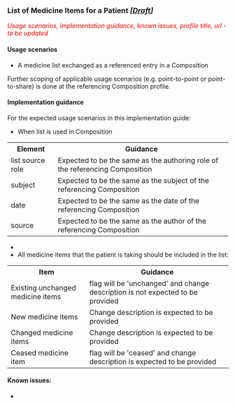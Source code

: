 ### List of Medicine Items for a Patient *[[Draft](http://hl7.org/fhir/stu3/valueset-publication-status.html)]*

<span style="color:red">*Usage scenarios, implementation guidance, known issues, profile title, url - to be updated*</span>

#### Usage scenarios

* A medicine list exchanged as a referenced entry in a Composition

Further scoping of applicable usage scenarios (e.g. point-to-point or point-to-share) is done at the referencing Composition profile.

#### Implementation guidance

For the expected usage scenarios in this implementation guide:

* When list is used in Composition
<table class="list" width="100%">
  <tr>
    <th>Element</th>
    <th>Guidance</th>
   </tr>
     <tr>
        <td>list source role</td>
        <td>Expected to be the same as the authoring role of the referencing Composition</td>
    </tr>
   <tr>
        <td>subject</td>
        <td>Expected to be the same as the subject of the referencing Composition</td>
    </tr>   
   <tr>
        <td>date</td>
        <td>Expected to be the same as the date of the referencing Composition</td>
    </tr>   
   <tr>
        <td>source</td>
        <td>Expected to be the same as the author of the referencing Composition</td>
    </tr>    
  </table> 


* 
* All medicine items that the patient is taking should be included in the list:

<table class="list" width="100%">
  <tr>
    <th>Item</th>
    <th>Guidance</th>
   </tr>
     <tr>
        <td>Existing unchanged medicine items</td>
        <td>flag  will be 'unchanged' and change description is not expected to be provided</td>
    </tr>
   <tr>
        <td>New medicine items</td>
        <td>Change description is expected to be provided</td>
    </tr>   
   <tr>
        <td>Changed medicine items</td>
        <td>Change description is expected to be provided</td>
    </tr>   
   <tr>
        <td>Ceased medicine item</td>
        <td>flag will be 'ceased' and change description is expected to be provided</td>
    </tr>    
  </table>
    


#### Known issues: 
*


